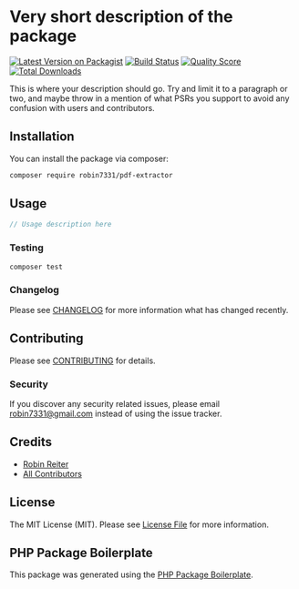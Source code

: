# Very short description of the package

[![Latest Version on Packagist](https://img.shields.io/packagist/v/robin7331/pdf-extractor.svg?style=flat-square)](https://packagist.org/packages/robin7331/pdf-extractor)
[![Build Status](https://img.shields.io/travis/robin7331/pdf-extractor/master.svg?style=flat-square)](https://travis-ci.org/robin7331/pdf-extractor)
[![Quality Score](https://img.shields.io/scrutinizer/g/robin7331/pdf-extractor.svg?style=flat-square)](https://scrutinizer-ci.com/g/robin7331/pdf-extractor)
[![Total Downloads](https://img.shields.io/packagist/dt/robin7331/pdf-extractor.svg?style=flat-square)](https://packagist.org/packages/robin7331/pdf-extractor)

This is where your description should go. Try and limit it to a paragraph or two, and maybe throw in a mention of what PSRs you support to avoid any confusion with users and contributors.

## Installation

You can install the package via composer:

```bash
composer require robin7331/pdf-extractor
```

## Usage

``` php
// Usage description here
```

### Testing

``` bash
composer test
```

### Changelog

Please see [CHANGELOG](CHANGELOG.md) for more information what has changed recently.

## Contributing

Please see [CONTRIBUTING](CONTRIBUTING.md) for details.

### Security

If you discover any security related issues, please email robin7331@gmail.com instead of using the issue tracker.

## Credits

- [Robin Reiter](https://github.com/robin7331)
- [All Contributors](../../contributors)

## License

The MIT License (MIT). Please see [License File](LICENSE.md) for more information.

## PHP Package Boilerplate

This package was generated using the [PHP Package Boilerplate](https://laravelpackageboilerplate.com).